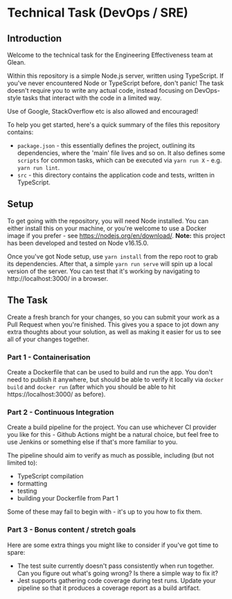 # Technical Task (DevOps / SRE)

## Introduction

Welcome to the technical task for the Engineering Effectiveness team at Glean. 

Within this repository is a simple Node.js server, written using TypeScript. If you've never encountered Node or TypeScript before, don't panic! The task doesn't require you to write any actual code, instead focusing on DevOps-style tasks that interact with the code in a limited way.

Use of Google, StackOverflow etc is also allowed and encouraged!

To help you get started, here's a quick summary of the files this repository contains:

 - `package.json` - this essentially defines the project, outlining its dependencies, where the 'main' file lives and so on. It also defines some `scripts` for common tasks, which can be executed via `yarn run X` - e.g. `yarn run lint`.
 - `src` - this directory contains the application code and tests, written in TypeScript.

## Setup

To get going with the repository, you will need Node installed. You can either install this on your machine, or you're welcome to use a Docker image if you prefer - see https://nodejs.org/en/download/. **Note:** this project has been developed and tested on Node v16.15.0. 

Once you've got Node setup, use `yarn install` from the repo root to grab its dependencies. After that, a simple `yarn run serve` will spin up a local version of the server. You can test that it's working by navigating to http://localhost:3000/ in a browser.

## The Task

Create a fresh branch for your changes, so you can submit your work as a Pull Request when you're finished. This gives you a space to jot down any extra thoughts about your solution, as well as making it easier for us to see all of your changes together.

### Part 1 - Containerisation

Create a Dockerfile that can be used to build and run the app. You don't need to publish it anywhere, but should be able to verify it locally via `docker build` and `docker run` (after which you should be able to hit https://localhost:3000/ as before).

### Part 2 - Continuous Integration

Create a build pipeline for the project. You can use whichever CI provider you like for this - Github Actions might be a natural choice, but feel free to use Jenkins or something else if that's more familiar to you. 

The pipeline should aim to verify as much as possible, including (but not limited to): 
 - TypeScript compilation
 - formatting
 - testing
 - building your Dockerfile from Part 1

Some of these may fail to begin with - it's up to you how to fix them.

### Part 3 - Bonus content / stretch goals

Here are some extra things you might like to consider if you've got time to spare:

 - The test suite currently doesn't pass consistently when run together. Can you figure out what's going wrong? Is there a simple way to fix it?
 - Jest supports gathering code coverage during test runs. Update your pipeline so that it produces a coverage report as a build artifact.
